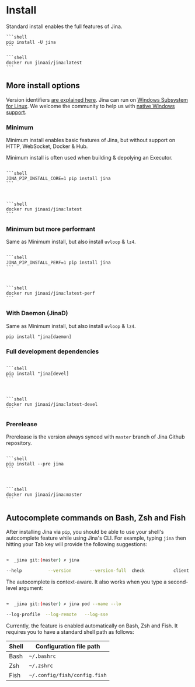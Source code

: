 # Install

Standard install enables the full features of Jina. 

````{tab} via PyPI
```shell
pip install -U jina
```
````
````{tab} via Docker
```shell
docker run jinaai/jina:latest
```
````

## More install options

Version identifiers [are explained here](https://github.com/jina-ai/jina/blob/master/RELEASE.md). Jina can run
on [Windows Subsystem for Linux](https://docs.microsoft.com/en-us/windows/wsl/install-win10). We welcome the community
to help us with [native Windows support](https://github.com/jina-ai/jina/issues/1252).

### Minimum

Minimum install enables basic features of Jina, but without support on HTTP, WebSocket, Docker & Hub.

Minimum install is often used when building & depolying an Executor.


````{tab} via PyPI

```shell
JINA_PIP_INSTALL_CORE=1 pip install jina
```


````

````{tab} via Docker

```shell
docker run jinaai/jina:latest
```

````

### Minimum but more performant

Same as Minimum install, but also install `uvloop` & `lz4`.


````{tab} via PyPI

```shell
JINA_PIP_INSTALL_PERF=1 pip install jina
```


````

````{tab} via Docker

```shell
docker run jinaai/jina:latest-perf
```

````


### With Daemon (JinaD)

Same as Minimum install, but also install `uvloop` & `lz4`.

```shell
pip install "jina[daemon]
```


### Full development dependencies


````{tab} via PyPI

```shell
pip install "jina[devel]
```


````

````{tab} via Docker

```shell
docker run jinaai/jina:latest-devel
```

````


### Prerelease

Prerelease is the version always synced with `master` branch of Jina Github repository.

````{tab} via PyPI

```shell
pip install --pre jina
```


````

````{tab} via Docker

```shell
docker run jinaai/jina:master
```

````




## Autocomplete commands on Bash, Zsh and Fish

After installing Jina via `pip`, you should be able to use your shell's autocomplete feature while using Jina's CLI. For example, typing `jina` then hitting your Tab key will provide the following suggestions:

```bash

➜  _jina git:(master) ✗ jina 

--help          --version       --version-full  check           client          flow            gateway         hello-world     log             pea             ping            pod
```

The autocomplete is context-aware. It also works when you type a second-level argument:

```bash

➜  _jina git:(master) ✗ jina pod --name --lo

--log-profile  --log-remote   --log-sse
```


Currently, the feature is enabled automatically on Bash, Zsh and Fish. It requires you to have a standard shell path as follows:

| Shell | Configuration file path      |
| ---   | ---                          |
| Bash  | `~/.bashrc`                  |
| Zsh   | `~/.zshrc`                   |
| Fish  | `~/.config/fish/config.fish` |

